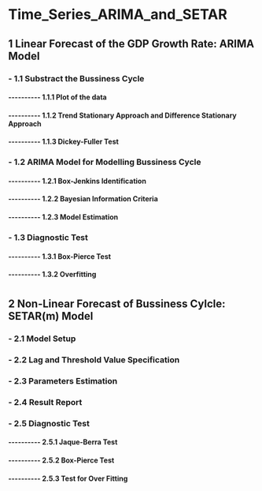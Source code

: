 # Time_Series_ARIMA_and_SETAR

## 1 Linear Forecast of the GDP Growth Rate: ARIMA Model

### - 1.1 Substract the Bussiness Cycle
#### ---------- 1.1.1 Plot of the data
#### ---------- 1.1.2 Trend Stationary Approach and Difference Stationary Approach
#### ---------- 1.1.3 Dickey-Fuller Test

### - 1.2 ARIMA Model for Modelling Bussiness Cycle
#### ---------- 1.2.1 Box-Jenkins Identification
#### ---------- 1.2.2 Bayesian Information Criteria
#### ---------- 1.2.3 Model Estimation

### - 1.3 Diagnostic Test
#### ---------- 1.3.1 Box-Pierce Test
#### ---------- 1.3.2 Overfitting

#

## 2 Non-Linear Forecast of Bussiness Cylcle: SETAR(m) Model

### - 2.1 Model Setup
### - 2.2 Lag and Threshold Value Specification
### - 2.3 Parameters Estimation
### - 2.4 Result Report
### - 2.5 Diagnostic Test
#### ---------- 2.5.1 Jaque-Berra Test
#### ---------- 2.5.2 Box-Pierce Test
#### ---------- 2.5.3 Test for Over Fitting


